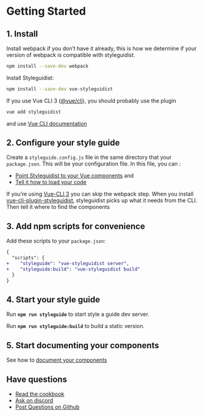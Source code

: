 # Getting Started

## 1. Install

Install webpack if you don’t have it already, this is how we determine if your version of webpack is compatible with styleguidist.

```bash
npm install --save-dev webpack
```

Install Styleguidist:

```bash
npm install --save-dev vue-styleguidist
```

If you use Vue CLI 3 ([@vue/cli](https://cli.vuejs.org/)), you should probably use the plugin

```sh
vue add styleguidist
```

and use [Vue CLI documentation](/VueCLI3doc.md)

## 2. Configure your style guide

Create a `styleguide.config.js` file in the same directory that your `package.json`. This will be your configuration file. In this file, you can :

- [Point Styleguidist to your Vue components](Components.md) and
- [Tell it how to load your code](Webpack.md)

If you’re using [Vue-CLI 3](https://github.com/vuejs/vue-cli) you can skip the webpack step. When you install [vue-cli-plugin-styleguidist](/VueCLI3doc.md), styleguidist picks up what it needs from the CLI. Then tell it where to find the components

## 3. Add npm scripts for convenience

Add these scripts to your `package.json`:

```diff
{
  "scripts": {
+    "styleguide": "vue-styleguidist server",
+    "styleguide:build": "vue-styleguidist build"
  }
}
```

## 4. Start your style guide

Run **`npm run styleguide`** to start style a guide dev server.

Run **`npm run styleguide:build`** to build a static version.

## 5. Start documenting your components

See how to [document your components](Documenting.md)

## Have questions

- [Read the cookbook](Cookbook.md)
- [Ask on discord](https://discordapp.com/channels/325477692906536972/538786416092512278)
- [Post Questions on Github](https://github.com/vue-styleguidist/vue-styleguidist/issues/new?template=Question.md)
